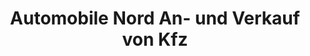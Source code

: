 ---
title: "Automobile Nord An- und Verkauf von Kfz"
url: /hohen-neuendorf/automobile-nord-an-und-verkauf-von-kfz/
shop: Autohaus
---